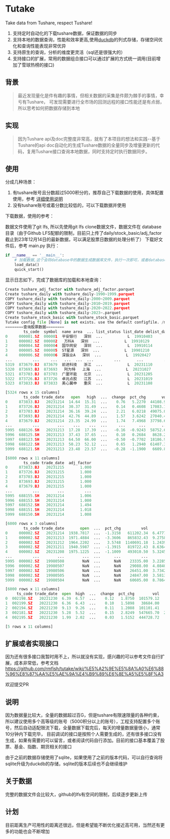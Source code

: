 # Tutake

Take data from Tushare, respect Tushare!

1. 支持定时自动化的下载tushare数据，保证数据的同步
2. 支持本地的数据查询，性能和效率更高,使用[duckdb](https://duckdb.org/)的列式存储，存储空间优化和查询性能表现非常优异
3. 支持原生的查询，分析的维度更灵活（sql还是很强大的）
4. 支持接口的扩展，常用的数据组合接口可以通过扩展的方式统一调用(目前增加了雪球热榜的接口)

## 背景

> 最近发现量化是件有趣的事情，但相关数据的采集是件颇为棘手的事情，幸亏有Tushare， 可发现需要进行全市场的回测远程的接口性能还是有点弱，所以思考如何把数据存储到本地

## 实现

> 因为Tushare api及doc完整度非常高，就有了本项目的想法和实践--基于Tushare的api
> doc自动化的生成Tushare数据的全量同步及增量更新的代码，复用Tushare接口查询本地数据，同时支持定时执行数据同步。

## 使用

分成几种场景：  
1. 有tushare账号且分数超过5000积分的，推荐自己下载数据的使用，具体配置使用，参考 [详细使用说明](https://github.com/rmfish/tutake/wiki/%E8%AF%A6%E7%BB%86%E4%BD%BF%E7%94%A8%E8%AF%B4%E6%98%8E)
2. 没有tushare账号或着分数比较低的，可以下载数据并使用

下载数据，使用的参考：

数据文件使用了git lfs, 所以先使用git lfs clone数据文件，数据文件在 database 目录（由于Github LFS配额的限制，目前只上传了daily/stock_basic/adj_factor截止到23年12月14日的最新数据，可以满足股票日数据的处理分析了）
下载好文件后，参考 main.py 执行：
```python
if __name__ == '__main__':
    # 加载数据,这个会将database中的数据生成数据库文件，执行一次即可，或者database中的数据有更新的再执行即可
    load_data()
    quick_start()
```

显示日志如下，完成了数据库的加载和本地查询：
```python
Create tushare_adj_factor with tushare_adj_factor.parquet
Create tushare_daily with tushare_daily-1990~1999.parquet
COPY tushare_daily with tushare_daily-2000~2009.parquet
COPY tushare_daily with tushare_daily-2010~2019.parquet
COPY tushare_daily with tushare_daily-2020~2022.parquet
COPY tushare_daily with tushare_daily-2023~.parquet
Create tushare_stock_basic with tushare_stock_basic.parquet
Tutake config file [None] is not exists. use the default configfile. /mnt/d/Develop/projects/Github/tutake/config.yml
========查询股票数据========
        ts_code  symbol  name area  ... list_status list_date delist_date is_hs
0     000001.SZ  000001  平安银行   深圳  ...           L  19910403        None     S
1     000002.SZ  000002   万科A   深圳  ...           L  19910129        None     S
2     000004.SZ  000004  国华网安   深圳  ...           L  19910114        None     N
3     000005.SZ  000005  ST星源   深圳  ...           L  19901210        None     N
4     000006.SZ  000006  深振业A   深圳  ...           L  19920427        None     S
...         ...     ...   ...  ...  ...         ...       ...         ...   ...
5319  873679.BJ  873679  前进科技   浙江  ...           L  20231110        None     N
5320  873693.BJ  873693   阿为特   上海  ...           L  20231027        None     N
5321  873703.BJ  873703  广厦环能   北京  ...           L  20231205        None     N
5322  873726.BJ  873726  卓兆点胶   江苏  ...           L  20231019        None     N
5323  873833.BJ  873833  美心翼申   重庆  ...           L  20231108        None     N

[5324 rows x 15 columns]
        ts_code trade_date   open   high  ...  change  pct_chg       vol      amount
0     873833.BJ   20231214  14.64  15.31  ...    0.76   5.2270  44108.90   65738.804
1     873726.BJ   20231214  30.37  31.49  ...    0.14   0.4608  17083.15   52606.482
2     873703.BJ   20231214  36.16  39.24  ...    2.21   6.0218  49075.05  183247.591
3     873693.BJ   20231214  42.76  44.89  ...    1.57   3.6242  27040.43  118985.113
4     873679.BJ   20231214  23.35  24.99  ...    1.74   7.4968  37798.62   91294.840
...         ...        ...    ...    ...  ...     ...      ...       ...         ...
5995  688126.SH   20231213  17.28  17.39  ...   -0.16  -0.9243  58752.67  101511.013
5996  688125.SH   20231213  37.43  37.65  ...    0.10   0.2684   8628.23   32227.196
5997  688123.SH   20231213  64.50  66.00  ...   -0.50  -0.7702  18186.91  118470.362
5998  688122.SH   20231213  50.23  52.12  ...    0.65   1.2940  61407.39  315703.394
5999  688121.SH   20231213  23.48  23.57  ...   -0.28  -1.1900   6609.85   15454.148

[6000 rows x 11 columns]
        ts_code trade_date  adj_factor
0     873833.BJ   20231215       1.000
1     873726.BJ   20231215       1.000
2     873703.BJ   20231215       1.000
3     873693.BJ   20231215       1.000
4     873679.BJ   20231215       1.000
...         ...        ...         ...
5995  688155.SH   20231214       1.006
5996  688153.SH   20231214       1.000
5997  688152.SH   20231214       1.494
5998  688151.SH   20231214       1.018
5999  688150.SH   20231214       1.008

[6000 rows x 3 columns]
        ts_code trade_date       open  ...  pct_chg         vol        amount
0     000002.SZ   20231214  1938.7817  ...  -1.3158   611202.34  6.477785e+05
1     000002.SZ   20231213  1971.4884  ...  -3.3606   865832.43  9.275875e+05
2     000002.SZ   20231212  1964.2202  ...   3.5748  1140691.18  1.243910e+06
3     000002.SZ   20231211  1940.5987  ...  -1.3915   819722.43  8.636450e+05
4     000002.SZ   20231208  1975.1225  ...  -1.1009   493010.50  5.324591e+05
...         ...        ...        ...  ...      ...         ...           ...
5995  000002.SZ   19980508        NaN  ...      NaN    23335.00  3.228586e+04
5996  000002.SZ   19980507        NaN  ...      NaN    29088.00  4.084066e+04
5997  000002.SZ   19980506        NaN  ...      NaN    26451.00  3.734224e+04
5998  000002.SZ   19980505        NaN  ...      NaN    24847.00  3.581335e+04
5999  000002.SZ   19980504        NaN  ...      NaN    60605.00  8.786420e+04

[6000 rows x 11 columns]
     ts_code trade_date  open  high  ...  change  pct_chg        vol      amount
0  002198.SZ   20221230  6.39  6.57  ...    0.12   1.8750  101579.12   65646.164
1  002199.SZ   20221230  6.36  6.43  ...    0.10   1.5898   38684.00   24640.014
2  002194.SZ   20221230  9.13  9.26  ...    0.11   1.2088  101101.41   92895.425
3  002181.SZ   20221230  5.28  5.52  ...    0.15   2.8249  547665.70  297495.407
4  002195.SZ   20221230  1.99  2.02  ...    0.03   1.5152  444728.72   89088.620

[5 rows x 11 columns]
```



## 扩展或者实现接口
因为还有很多接口我暂时用不上，所以就没有实现，感兴趣的可以参考文件自行扩展，成本非常低，参考文档 https://github.com/rmfish/tutake/wiki/%E5%A2%9E%E5%8A%A0%E6%88%96%E8%87%AA%E5%AE%9A%E4%B9%89%E6%8E%A5%E5%8F%A3

欢迎提交PR

## 说明
因为数据量比较大，全量的数据超过百G，但是tushare有限速限量的各种约束，所以建议使用多个高等级的账号（5000积分以上的账号），工程支持配置多个账号，然后自动适配限流下载，全量数据下载完后，每天的增量数据量很小，通常10分钟内下载完毕，
目前调试的接口是按照个人需要生成的，还有很多接口没有生成，如果有需要的可以留言，或者阅读代码自行添加。目前的接口基本覆盖了股票、基金、指数、期货相关的接口

由于之前的数据存储使用了sqlite，如果使用了之前的版本代码，可以自行查询将sqlite升级为duckdb的存储，sqlite的版本后续也不会继续维护


## 关于数据
完整的数据文件会比较大，github的lfs有空间的限制，后续逐步更新上传

## 计划
目前距离生产可用性的距离还很远，但是希望能不断优化接近高可用，当然还有更多的功能也会不断增加
